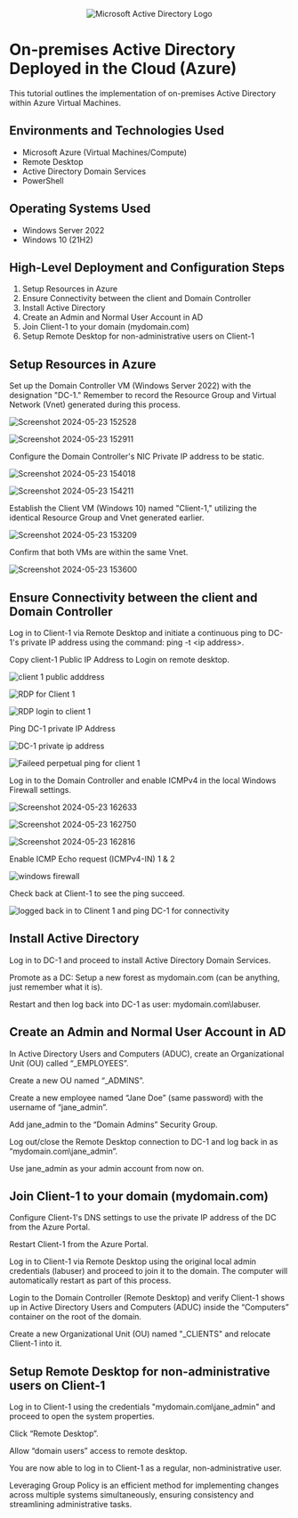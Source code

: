 <!DOCTYPE html>
<html>
<head>
 
</head>
<body>

<p align="center">
  <img src="https://i.imgur.com/pU5A58S.png" alt="Microsoft Active Directory Logo"/>
</p>

<h1>On-premises Active Directory Deployed in the Cloud (Azure)</h1>
<p>This tutorial outlines the implementation of on-premises Active Directory within Azure Virtual Machines.</p>

<h2>Environments and Technologies Used</h2>
<ul>
  <li>Microsoft Azure (Virtual Machines/Compute)</li>
  <li>Remote Desktop</li>
  <li>Active Directory Domain Services</li>
  <li>PowerShell</li>
</ul>

<h2>Operating Systems Used</h2>
<ul>
  <li>Windows Server 2022</li>
  <li>Windows 10 (21H2)</li>
</ul>

<h2>High-Level Deployment and Configuration Steps</h2>
<ol>
  <li>Setup Resources in Azure</li>
  <li>Ensure Connectivity between the client and Domain Controller</li>
  <li>Install Active Directory</li>
  <li>Create an Admin and Normal User Account in AD</li>
  <li>Join Client-1 to your domain (mydomain.com)</li>
  <li>Setup Remote Desktop for non-administrative users on Client-1</li>
</ol>

<h2>Setup Resources in Azure</h2>

<p>Set up the Domain Controller VM (Windows Server 2022) with the designation "DC-1." Remember to record the Resource Group and Virtual Network (Vnet) generated during this process.</p>

![Screenshot 2024-05-23 152528](https://github.com/RalphgoldIT/configure-ad/assets/170049429/5e915577-53c2-48b1-bb6d-d24e783a666f)

![Screenshot 2024-05-23 152911](https://github.com/RalphgoldIT/configure-ad/assets/170049429/f2682a8d-34ca-44a6-ab45-27e0828341e8)

<p>Configure the Domain Controller's NIC Private IP address to be static.</p>

![Screenshot 2024-05-23 154018](https://github.com/RalphgoldIT/configure-ad/assets/170049429/36701b99-8039-4380-b218-44ca1ec40772)

![Screenshot 2024-05-23 154211](https://github.com/RalphgoldIT/configure-ad/assets/170049429/505c27f6-bc56-4c33-a053-234e79b17208)

<p>Establish the Client VM (Windows 10) named "Client-1," utilizing the identical Resource Group and Vnet generated earlier.</p>

![Screenshot 2024-05-23 153209](https://github.com/RalphgoldIT/configure-ad/assets/170049429/93e642fa-d96a-41a4-9884-ff776c7db9f1)

<p>Confirm that both VMs are within the same Vnet.</p>

![Screenshot 2024-05-23 153600](https://github.com/RalphgoldIT/configure-ad/assets/170049429/0ff16f7a-fe81-415e-8829-1e78b9999ad3)


<h2>Ensure Connectivity between the client and Domain Controller</h2>
<p>Log in to Client-1 via Remote Desktop and initiate a continuous ping to DC-1's private IP address using the command: ping -t &lt;ip address&gt;.</p>

<p>Copy client-1 Public IP Address to Login on remote desktop.</p>

![client 1 public adddress](https://github.com/RalphgoldIT/configure-ad/assets/170049429/7fe50396-5d03-4767-a214-ea6ff201c8eb)

![RDP for  Client 1](https://github.com/RalphgoldIT/configure-ad/assets/170049429/17f71261-67bb-4e2f-83a9-79081b765531)

![RDP login to client 1](https://github.com/RalphgoldIT/configure-ad/assets/170049429/18f5935f-c3ff-43c9-b1e1-b353eda3e617)

<p>Ping DC-1 private IP Address<p>
 
![DC-1 private ip address](https://github.com/RalphgoldIT/configure-ad/assets/170049429/21fdf64e-3647-4563-8dcf-59536e18ff70)

![Faileed perpetual ping for client 1](https://github.com/RalphgoldIT/configure-ad/assets/170049429/aed9f643-753b-4f41-9cc2-d03e5bf1cbe7)

<p>Log in to the Domain Controller and enable ICMPv4 in the local Windows Firewall settings.</p>

![Screenshot 2024-05-23 162633](https://github.com/RalphgoldIT/configure-ad/assets/170049429/8834380d-ba42-4110-8e5b-2c863d19ff1e)

![Screenshot 2024-05-23 162750](https://github.com/RalphgoldIT/configure-ad/assets/170049429/8cdfb3e8-9d5f-451c-9ddc-1009a5a1aea5)

![Screenshot 2024-05-23 162816](https://github.com/RalphgoldIT/configure-ad/assets/170049429/3c50751d-0c50-4438-8a26-f56c83e9712d)

<p>Enable ICMP Echo request (ICMPv4-IN) 1 & 2<p>

![windows firewall](https://github.com/RalphgoldIT/configure-ad/assets/170049429/2c0478b5-0f0a-44e7-88f6-d23bc960b270)

<p>Check back at Client-1 to see the ping succeed.</p>

![logged back in to Clinent 1 and ping DC-1 for connectivity](https://github.com/RalphgoldIT/configure-ad/assets/170049429/32f1d282-4c2e-4962-8616-50c369ccef29)


<h2>Install Active Directory</h2>
<p>Log in to DC-1 and proceed to install Active Directory Domain Services.</p>
<p>Promote as a DC: Setup a new forest as mydomain.com (can be anything, just remember what it is).</p>
<p>Restart and then log back into DC-1 as user: mydomain.com\labuser.</p>

<h2>Create an Admin and Normal User Account in AD</h2>
<p>In Active Directory Users and Computers (ADUC), create an Organizational Unit (OU) called “_EMPLOYEES”.</p>
<p>Create a new OU named “_ADMINS”.</p>
<p>Create a new employee named “Jane Doe” (same password) with the username of “jane_admin”.</p>
<p>Add jane_admin to the “Domain Admins” Security Group.</p>
<p>Log out/close the Remote Desktop connection to DC-1 and log back in as “mydomain.com\jane_admin”.</p>
<p>Use jane_admin as your admin account from now on.</p>

<h2>Join Client-1 to your domain (mydomain.com)</h2>
<p>Configure Client-1's DNS settings to use the private IP address of the DC from the Azure Portal.</p>
<p>Restart Client-1 from the Azure Portal.</p>
<p>Log in to Client-1 via Remote Desktop using the original local admin credentials (labuser) and proceed to join it to the domain. The computer will automatically restart as part of this process.</p>
<p>Login to the Domain Controller (Remote Desktop) and verify Client-1 shows up in Active Directory Users and Computers (ADUC) inside the “Computers” container on the root of the domain.</p>
<p>Create a new Organizational Unit (OU) named "_CLIENTS" and relocate Client-1 into it.</p>

<h2>Setup Remote Desktop for non-administrative users on Client-1</h2>
<p>Log in to Client-1 using the credentials "mydomain.com\jane_admin" and proceed to open the system properties.</p>
<p>Click “Remote Desktop”.</p>
<p>Allow “domain users” access to remote desktop.</p>
<p>You are now able to log in to Client-1 as a regular, non-administrative user.</p>

<p>Leveraging Group Policy is an efficient method for implementing changes across multiple systems simultaneously, ensuring consistency and streamlining administrative tasks.</p>

</body>
</html>

